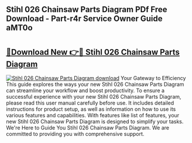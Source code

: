 ## Stihl 026 Chainsaw Parts Diagram PDf Free Download - Part-r4r Service Owner Guide aMT0o

# <h2><a href="http://dfigq0.blite.top/?on=Stihl+026+Chainsaw+Parts+Diagram">🔗Download New 👉🔴 Stihl 026 Chainsaw Parts Diagram</a></h2>

[![Stihl 026 Chainsaw Parts Diagram download](https://i.imgur.com/lujVjoI.png)](http://dfigq0.blite.top/?on=Stihl+026+Chainsaw+Parts+Diagram)
Your Gateway to Efficiency This guide explores the ways your new Stihl 026 Chainsaw Parts Diagram can streamline your workflow and boost productivity. To ensure a successful experience with your new Stihl 026 Chainsaw Parts Diagram, please read this user manual carefully before use. It includes detailed instructions for product setup, as well as information on how to use its various features and capabilities. With features like list of features, your new Stihl 026 Chainsaw Parts Diagram is designed to simplify your tasks. We're Here to Guide You Stihl 026 Chainsaw Parts Diagram. We are committed to providing you with comprehensive support.
